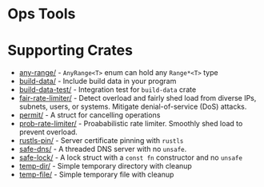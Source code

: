 # Ops Tools

# Supporting Crates

- [any-range/](any-range/) - `AnyRange<T>` enum can hold any `Range*<T>` type
- [build-data/](build-data/) - Include build data in your program
- [build-data-test/](build-data-test/) - Integration test for `build-data` crate
- [fair-rate-limiter/](fair-rate-limiter/) - Detect overload and fairly shed load from diverse IPs, subnets, users, or systems.  Mitigate denial-of-service (DoS) attacks.
- [permit/](permit/) - A struct for cancelling operations
- [prob-rate-limiter/](prob-rate-limiter/) - Proababilistic rate limiter.  Smoothly shed load to prevent overload.
- [rustls-pin/](rustls-pin/) - Server certificate pinning with `rustls`
- [safe-dns/](safe-dns/) - A threaded DNS server with no `unsafe`.
- [safe-lock/](safe-lock/) - A lock struct with a `const fn` constructor and no `unsafe`
- [temp-dir/](temp-dir/) - Simple temporary directory with cleanup
- [temp-file/](temp-file/) - Simple temporary file with cleanup
